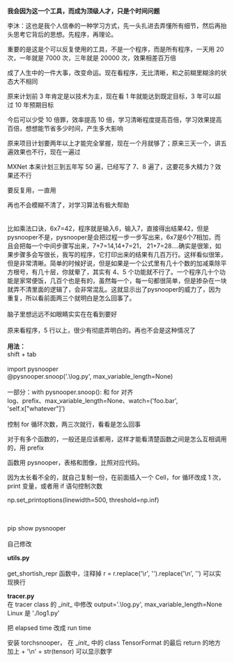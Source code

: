 
**我会因为这一个工具，而成为顶级人才，只是个时间问题**  

李沐：这也是我个人信奉的一种学习方式，先一头扎进去弄懂所有细节，然后再抬头思考它背后的思想。先程序，再理论。  

重要的是这是个可以反复使用的工具，不是一个程序，而是所有程序，一天用 20 次，一年就是 7000 次，三年就是 20000 次，效果相差百万倍  

成了人生中的一件大事，改变命运。现在看程序，无比清晰，和之前糊里糊涂的状态大不相同  

原来计划前 3 年肯定是以技术为主，现在看 1 年就能达到既定目标，3 年可以超过 10 年预期目标  

今后可以少受 10 倍罪，效率提高 10 倍，学习清晰程度提高百倍，学习效果提高百倍，想想能节省多少时间，产生多大影响  

原来项目计划要两年以上才能完全掌握，现在一个月就够了；原来三天一个，讲五遍效果也不行，现在一遍过  

MXNet 本来计划三到五年写 50 遍，已经写了 7、8 遍了，这要花多大精力？效果还不行  

要反复用，一直用  

再也不会模糊不清了，对学习算法有极大帮助  
<br>
<br>
比如乘法口诀，6x7=42，程序就是输入6，输入7，直接得出结果42，但是pysnooper不是，pysnooper是会把过程一步一步写出来，6x7是6个7相加，而且会把每一个中间步骤写出来，7+7=14,14+7=21， 21+7=28....确实是很笨，如果步骤多会写很长，我写的程序，它打印出来的结果有几百万行。这样看似很笨，但是非常清晰。简单的时候好说，但是如果是一个公式里有几十个数的加减乘除平方根号，有几十层，你就晕了，其实有 4、5 个功能就不行了。一个程序几十个功能是家常便饭，几百个也是有的，虽然每一个，每一句都很简单，但是掺杂在一块就弄不清里面的逻辑了，会非常混乱。这就显示出了pysnooper的威力了，因为重复，所以看前面两三个就明白是怎么回事了。
<br>
<br>
脑子里想远远不如眼睛实实在在看到要好 
<br>
<br>
原来看程序，5 行以上，很少有彻底弄明白的。再也不会是这种情况了
<br>
<br>
**用法：**
<br>
shift + tab
<br>
<br>
import pysnooper  
@pysnooper.snoop('.\log.py', max_variable_length=None)   
<br>
一部分：with pysnooper.snoop(): 和 for 对齐  
log、prefix、max_variable_length=None、watch=('foo.bar', 'self.x["whatever"]')  
<br>
控制 for 循环次数，两三次就行，看看是怎么回事  

对于有多个函数的，一般还是应该都用，这样才能看清楚函数之间是怎么互相调用的，用 prefix  

函数用 pysnooper，表格和图像，比照对应代码。  

因为太长看不全的，就自己复制一份，在前面插入一个 Cell，for 循环改成 1 次，print 变量，或者用 if 语句控制次数  

np.set_printoptions(linewidth=500, threshold=np.inf)  





<br>
<br>
pip show pysnooper
<br>
<br>
自己修改  
<br>

**utils.py**  
<br>
get_shortish_repr 函数中，注释掉 r = r.replace('\r', '').replace('\n', '') 可以实现换行  


**tracer.py**
<br>
在 tracer class 的 \__init__ 中修改 output='.\log.py',  max_variable_length=None  
Linux 是 './log1.py'  

把 elapsed time 改成 run time  


安装 torchsnooper， 在 \__init__ 中的 class TensorFormat 的最后 return 的地方加上 + '\n' + str(tensor) 可以显示数字  





